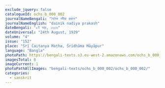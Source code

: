 ```yaml
---
exclude_jquery: false
catalogueId: ochs_b_000_002
journalNameBengali: "দৈনিক নদীয়া প্রকাশ"
journalNameEnglish: "dainik nadiya prakash"
dateBengali: "৮ই ভাদ্র, ১৩৩৬" 
dateUniversal: "24th August, 1929" 
volume: "4"
issue: "152"
place: "Śrī Ćaitanya Maṭha, Śrīdhāma Māyāpur"
language: "Bangla"
photoPath: https://bengali-texts.s3.eu-west-2.amazonaws.com/ochs_b_000_002/split/_00000001.pdf
imagesTotal: 8
imageCurrent: 1
photoPathAllImages: "bengali-texts/ochs_b_000_002/ochs_b_000_002/"
categories:
  - sanskrit
---
```


